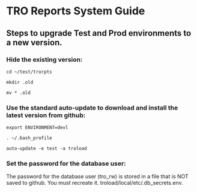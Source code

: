 # TRO Reports System Guide

## Steps to upgrade Test and Prod environments to a new version.

### Hide the existing version:

`cd ~/test/trorpts`

`mkdir .old`

`mv * .old`


### Use the standard auto-update to download and install the latest version from github:

`export ENVIRONMENT=devl`

`. ~/.bash_profile`

`auto-update -e test -a troload`

### Set the password for the database user:

The password for the database user (tro_rw) is stored in a file that is NOT saved to github. You must recreate it. troload/local/etc/.db_secrets.env.



